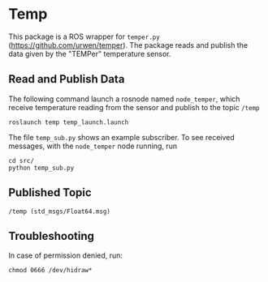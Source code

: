 # Temp
This package is a ROS wrapper for ```temper.py``` (https://github.com/urwen/temper). The package reads and publish the data given by the "TEMPer" temperature sensor. 

## Read and Publish Data
The following command launch a rosnode named ```node_temper```, which receive temperature reading from the sensor and publish to the topic ```/temp```
```
roslaunch temp temp_launch.launch
```
The file ```temp_sub.py``` shows an example subscriber. To see received messages, with the ```node_temper``` node running, run
```
cd src/
python temp_sub.py
```

## Published Topic
```
/temp (std_msgs/Float64.msg)
```

## Troubleshooting
In case of permission denied, run:
```
chmod 0666 /dev/hidraw*
```

